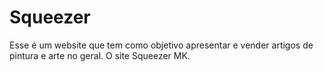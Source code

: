 # Squeezer
Esse é um website que tem como objetivo apresentar e vender artigos de pintura e arte no geral. O site Squeezer MK.